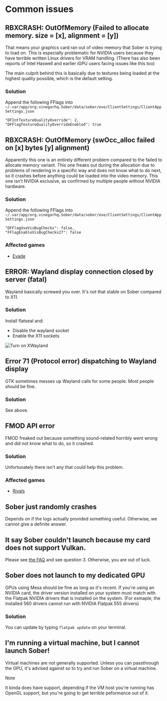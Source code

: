 # Common issues

## RBXCRASH: OutOfMemory (Failed to allocate memory. size = [x], alignment = [y])

That means your graphics card ran out of video memory that Sober is trying to load on. This is especially problematic for NVIDIA users because they have terrible written Linux drivers for VRAM handling. (There has also been reports of Intel Haswell and earlier iGPU users facing issues like this too)

The main culprit behind this is basically due to textures being loaded at the highest quality possible, which is the default setting.

### Solution
Append the following FFlags into `~/.var/app/org.vinegarhq.Sober/data/sober/exe/ClientSettings/ClientAppSettings.json`

```
"DFIntTextureQualityOverride": 2,
"DFFlagTextureQualityOverrideEnabled": true
```

## RBXCRASH: OutOfMemory (swOcc_alloc failed on [x] bytes [y] alignment)
Apparently this one is an entirely different problem compared to the failed to allocate memory variant. This one freaks out during the allocation due to problems of rendering in a specific way and does not know what to do next, so it crashes before anything could be loaded into the video memory. This one isn’t NVIDIA exclusive, as confirmed by multiple people without NVIDIA hardware.

### Solution
Append the following FFlags into `~/.var/app/org.vinegarhq.Sober/data/sober/exe/ClientSettings/ClientAppSettings.json`

```
"DFFlagUseVisBugChecks": false,
"FFlagEnableVisBugChecks27": false
```

### Affected games
- [Evade](https://www.roblox.com/games/9872472334)

## ERROR: Wayland display connection closed by server (fatal)
Wayland basically screwed you over. It's not that stable on Sober compared to X11.

### Solution
Install flatseal and:
- Disable the wayland socket
- Enable the X11 sockets

![Turn on XWayland](../images/xwaylandforever.png)

## Error 71 (Protocol error) dispatching to Wayland display
GTK sometimes messes up Wayland calls for some people. Most people should be fine.

### Solution
See above.

## FMOD API error
FMOD freaked out because something sound-related horribly went wrong and did not know what to do, so it crashed.

### Solution
Unfortunately there isn't any that could help this problem.

### Affected games
- [Rivals](https://www.roblox.com/games/17625359962)

## Sober just randomly crashes
Depends on if the logs actually provided something useful. Otherwise, we cannot give a definite answer.

## It say Sober couldn't launch because my card does not support Vulkan.
Please see [the FAQ](https://soberdocs.github.io/docs/FAQ.html) and see question 3. Otherwise, you are out of luck.

## Sober does not launch to my dedicated GPU
GPUs using Mesa should be fine as long as it's recent. If you're using an NVIDIA card, the driver version installed on your system must match with the Flatpak NVIDIA drivers that is installed on the system. (For exmaple, the installed 560 drivers cannot run with NVIDIA Flatpak 555 drivers)

### Solution
You can update by typing `flatpak update` on your terminal.

## I'm running a virtual machine, but I cannot launch Sober!
Virtual machines are not generally supported. Unless you can passthrough the GPU, it's advised against so to try and run Sober on a virtual machine.

> [!NOTE]
> It kinda does have support, depending if the VM host you're running has OpenGL support, but you're going to get terrible peformance out of it.